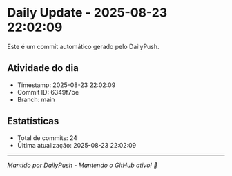 # Daily Update - 2025-08-23 22:02:09

Este é um commit automático gerado pelo DailyPush.

## Atividade do dia
- Timestamp: 2025-08-23 22:02:09
- Commit ID: 6349f7be
- Branch: main

## Estatísticas
- Total de commits: 24
- Última atualização: 2025-08-23 22:02:09

---
*Mantido por DailyPush - Mantendo o GitHub ativo! 🚀*
